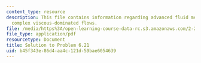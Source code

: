 ```yaml
---
content_type: resource
description: This file contains information regarding advanced fluid mechanics, more
  complex viscous-dominated flows.
file: /media/https%3A/open-learning-course-data-rc.s3.amazonaws.com/2-25-advanced-fluid-mechanics-fall-2013/b45f343e86d4aa4c121d59bae6054639_MIT2_25F13_Solution6.21.pdf
file_type: application/pdf
resourcetype: Document
title: Solution to Problem 6.21
uid: b45f343e-86d4-aa4c-121d-59bae6054639
---
```

